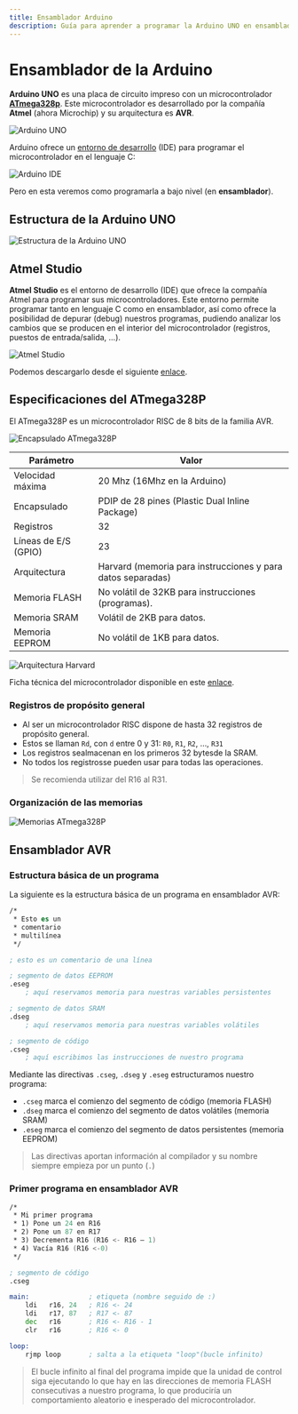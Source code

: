 ```yaml
---
title: Ensamblador Arduino
description: Guía para aprender a programar la Arduino UNO en ensamblador.
---
```

# Ensamblador de la Arduino

**Arduino UNO** es una placa de circuito impreso con un microcontrolador [**ATmega328p**](http://www.microchip.com/wwwproducts/en/ATmega328p). Este microcontrolador es desarrollado por la compañía **Atmel** (ahora Microchip) y su arquitectura es **AVR**.

![Arduino UNO](imagenes/arduino-uno.png)

Arduino ofrece un [entorno de desarrollo](https://www.arduino.cc/en/Main/Software) (IDE) para programar el microcontrolador en el lenguaje C:

![Arduino IDE](imagenes/arduino-ide.png)

Pero en esta veremos como programarla a bajo nivel (en **ensamblador**).

## Estructura de la Arduino UNO

![Estructura de la Arduino UNO](imagenes/estructura-arduino.png)

## Atmel Studio

**Atmel Studio** es el entorno de desarrollo (IDE) que ofrece la compañía Atmel para programar sus microcontroladores. Este entorno permite programar tanto en lenguaje C como en ensamblador, así como ofrece la posibilidad de depurar (debug) nuestros programas, pudiendo analizar los cambios que se producen en el interior del microcontrolador (registros, puestos de entrada/salida, ...).

![Atmel Studio](imagenes/atmel-studio.png)

Podemos descargarlo desde el siguiente [enlace](http://www.atmel.com/microsite/atmel-studio/).

## Especificaciones del ATmega328P

El ATmega328P es un microcontrolador RISC de 8 bits de la familia AVR.

![Encapsulado ATmega328P](imagenes/encapsulado-arduino.png)

| Parámetro            | Valor                                    |
| -------------------- | ---------------------------------------- |
| Velocidad máxima     | 20 Mhz (16Mhz en la Arduino)             |
| Encapsulado          | PDIP de 28 pines (Plastic Dual Inline Package) |
| Registros            | 32                                       |
| Líneas de E/S (GPIO) | 23                                       |
| Arquitectura         | Harvard (memoria para instrucciones y para datos separadas) |
| Memoria FLASH        | No volátil de 32KB para instrucciones (programas). |
| Memoria SRAM         | Volátil de 2KB para datos.               |
| Memoria EEPROM       | No volátil de 1KB para datos.            |

![Arquitectura Harvard](imagenes/arquitectura-harvard.png)

Ficha técnica del microcontrolador disponible en este [enlace](http://www.atmel.com/Images/Atmel-42735-8-bit-AVR-Microcontroller-ATmega328-328P_Datasheet.pdf).

### Registros de propósito general

- Al ser un microcontrolador RISC dispone de hasta 32 registros de propósito general.
- Estos se llaman `Rd`, con `d` entre 0 y 31: `R0`, `R1`, `R2`, …, `R31`
- Los registros sealmacenan en los primeros 32 bytesde la SRAM.
- No todos los registrosse pueden usar para todas las operaciones.

> Se recomienda utilizar del R16 al R31.

### Organización de las memorias

![Memorias ATmega328P](imagenes/memorias-atmega328p.png)

## Ensamblador AVR

### Estructura básica de un programa

La siguiente es la estructura básica de un programa en ensamblador AVR:

```asm
/*
 * Esto es un 
 * comentario 
 * multilínea
 */ 

; esto es un comentario de una línea

; segmento de datos EEPROM
.eseg
	; aquí reservamos memoria para nuestras variables persistentes

; segmento de datos SRAM
.dseg 
    ; aquí reservamos memoria para nuestras variables volátiles

; segmento de código
.cseg
    ; aquí escribimos las instrucciones de nuestro programa
```

Mediante las directivas `.cseg`, `.dseg` y `.eseg` estructuramos nuestro programa:

- `.cseg` marca el comienzo del segmento de código (memoria FLASH)
- `.dseg` marca el comienzo del segmento de datos volátiles (memoria SRAM)
- `.eseg`  marca el comienzo del segmento de datos persistentes (memoria EEPROM)

> Las directivas aportan información al compilador y su nombre siempre empieza por un punto (`.`)

### Primer programa en ensamblador AVR

```asm
/*
 * Mi primer programa
 * 1) Pone un 24 en R16 
 * 2) Pone un 87 en R17
 * 3) Decrementa R16 (R16 <- R16 – 1)
 * 4) Vacía R16 (R16 <-0)
 */

; segmento de código
.cseg

main:				; etiqueta (nombre seguido de :)
    ldi   r16, 24  	; R16 <- 24
    ldi   r17, 87  	; R17 <- 87
    dec   r16  		; R16 <- R16 - 1
    clr   r16  		; R16 <- 0

loop:
    rjmp loop  		; salta a la etiqueta "loop"(bucle infinito)
```

> El bucle infinito al final del programa impide que la unidad de control siga
> ejecutando lo que hay en las direcciones de memoria FLASH consecutivas a
> nuestro programa, lo que produciría un comportamiento aleatorio e inesperado
> del microcontrolador.